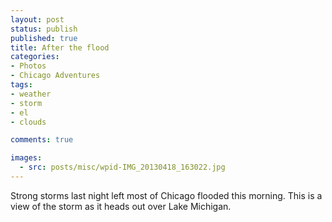 ```yaml
---
layout: post
status: publish
published: true
title: After the flood
categories:
- Photos
- Chicago Adventures
tags:
- weather
- storm
- el
- clouds

comments: true

images:
  - src: posts/misc/wpid-IMG_20130418_163022.jpg
---
```


Strong storms last night left most of Chicago flooded this morning. This is a view of the storm as it heads out over Lake Michigan.
